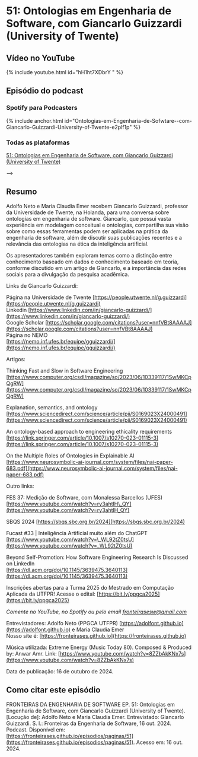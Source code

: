 # 51: Ontologias em Engenharia de Software, com Giancarlo Guizzardi (University of Twente)


## Vídeo no YouTube

{% include youtube.html id="hH1ht7XDbrY " %}  

## Episódio do podcast


<!-- {% include spotify.html id="28bq6iF9dRf6PlxKfjOXLW" %}  -->

### Spotify para Podcasters


{% include anchor.html id="Ontologias-em-Engenharia-de-Sofwtare--com-Giancarlo-Guizzardi-University-of-Twente-e2plf1p" %}


### Todas as plataformas


[51: Ontologias em Engenharia de Software, com Giancarlo Guizzardi (University of Twente)](https://podcasters.spotify.com/pod/show/fronteirases/episodes/Ontologias-em-Engenharia-de-Sofwtare--com-Giancarlo-Guizzardi-University-of-Twente-e2plf1p)

--> 

## Resumo


Adolfo Neto e Maria Claudia Emer recebem Giancarlo Guizzardi, professor da Universidade de Twente, na Holanda, para uma conversa sobre ontologias em engenharia de software. Giancarlo, que possui vasta experiência em modelagem conceitual e ontologias, compartilha sua visão sobre como essas ferramentas podem ser aplicadas na prática da engenharia de software, além de discutir suas publicações recentes e a relevância das ontologias na ética da inteligência artificial.

Os apresentadores também exploram temas como a distinção entre conhecimento baseado em dados e conhecimento baseado em teoria, conforme discutido em um artigo de Giancarlo, e a importância das redes sociais para a divulgação da pesquisa acadêmica. 

Links de Giancarlo Guizzardi:

Página na Universidade de Twente [https://people.utwente.nl/g.guizzardi](https://people.utwente.nl/g.guizzardi)  
Linkedin [https://www.linkedin.com/in/giancarlo-guizzardi/](https://www.linkedin.com/in/giancarlo-guizzardi/)  
Google Scholar [https://scholar.google.com/citations?user=nnfVBt8AAAAJ](https://scholar.google.com/citations?user=nnfVBt8AAAAJ)   
Página no NEMO   
[https://nemo.inf.ufes.br/equipe/gguizzardi/](https://nemo.inf.ufes.br/equipe/gguizzardi/)

Artigos:

Thinking Fast and Slow in Software Engineering  
[https://www.computer.org/csdl/magazine/so/2023/06/10339117/1SwMKCpQgRW](https://www.computer.org/csdl/magazine/so/2023/06/10339117/1SwMKCpQgRW)

Explanation, semantics, and ontology  
[https://www.sciencedirect.com/science/article/pii/S0169023X24000491](https://www.sciencedirect.com/science/article/pii/S0169023X24000491)

An ontology-based approach to engineering ethicality requirements  
[https://link.springer.com/article/10.1007/s10270-023-01115-3](https://link.springer.com/article/10.1007/s10270-023-01115-3)

On the Multiple Roles of Ontologies in Explainable AI  
[https://www.neurosymbolic-ai-journal.com/system/files/nai-paper-683.pdf](https://www.neurosymbolic-ai-journal.com/system/files/nai-paper-683.pdf)

Outro links:

FES 37: Medição de Software, com Monalessa Barcellos (UFES)  
[https://www.youtube.com/watch?v=ry3ahtlH\_QY](https://www.youtube.com/watch?v=ry3ahtlH_QY) 

SBQS 2024 [https://sbqs.sbc.org.br/2024](https://sbqs.sbc.org.br/2024) 

Fucast \#33 | Inteligência Artificial muito além do ChatGPT  
[https://www.youtube.com/watch?v=\_WL92tZ0tsU](https://www.youtube.com/watch?v=_WL92tZ0tsU) 

Beyond Self-Promotion: How Software Engineering Research Is Discussed on LinkedIn  
[https://dl.acm.org/doi/10.1145/3639475.3640113](https://dl.acm.org/doi/10.1145/3639475.3640113) 

Inscrições abertas para a Turma 2025 do Mestrado em Computação Aplicada da UTFPR\! Acesse o edital: [https://bit.ly/ppgca2025](https://bit.ly/ppgca2025) 

*Comente no YouTube, no Spotify ou pelo email [fronteirasesw@gmail.com](mailto:fronteirasesw@gmail.com)*

Entrevistadores: Adolfo Neto (PPGCA UTFPR) ⁠⁠⁠⁠⁠⁠[https://adolfont.github.io](https://adolfont.github.io)  ⁠  ⁠e Maria Claudia Emer  
Nosso site é: ⁠⁠⁠⁠[https://fronteirases.github.io](https://fronteirases.github.io)  ⁠  

Música utilizada: Extreme Energy (Music Today 80). Composed & Produced by: Anwar Amr. Link:⁠ ⁠⁠⁠⁠⁠⁠[https://www.youtube.com/watch?v=8ZZbAkKNx7s](https://www.youtube.com/watch?v=8ZZbAkKNx7s)  ⁠⁠⁠⁠     
   
Data de publicação: 16 de outubro de 2024.

## Como citar este episódio

FRONTEIRAS DA ENGENHARIA DE SOFTWARE EP. 51:  Ontologias em Engenharia de Software, com Giancarlo Guizzardi (University of Twente). \[Locução de\]: Adolfo Neto e Maria Claudia Emer. Entrevistado: Giancarlo Guizzardi. S. l.: Fronteiras da Engenharia de Software, 16 out. 2024\. Podcast. Disponível em: ⁠⁠⁠[https://fronteirases.github.io/episodios/paginas/51](https://fronteirases.github.io/episodios/paginas/51). ⁠Acesso em: 16 out. 2024\.



